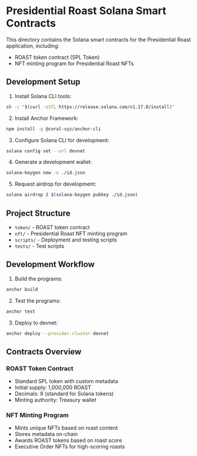 # Presidential Roast Solana Smart Contracts

This directory contains the Solana smart contracts for the Presidential Roast application, including:
- ROAST token contract (SPL Token)
- NFT minting program for Presidential Roast NFTs

## Development Setup

1. Install Solana CLI tools:
```bash
sh -c "$(curl -sSfL https://release.solana.com/v1.17.0/install)"
```

2. Install Anchor Framework:
```bash
npm install -g @coral-xyz/anchor-cli
```

3. Configure Solana CLI for development:
```bash
solana config set --url devnet
```

4. Generate a development wallet:
```bash
solana-keygen new -o ./id.json
```

5. Request airdrop for development:
```bash
solana airdrop 2 $(solana-keygen pubkey ./id.json)
```

## Project Structure

- `token/` - ROAST token contract
- `nft/` - Presidential Roast NFT minting program
- `scripts/` - Deployment and testing scripts
- `tests/` - Test scripts

## Development Workflow

1. Build the programs:
```bash
anchor build
```

2. Test the programs:
```bash
anchor test
```

3. Deploy to devnet:
```bash
anchor deploy --provider.cluster devnet
```

## Contracts Overview

### ROAST Token Contract

- Standard SPL token with custom metadata
- Initial supply: 1,000,000 ROAST
- Decimals: 9 (standard for Solana tokens)
- Minting authority: Treasury wallet

### NFT Minting Program

- Mints unique NFTs based on roast content
- Stores metadata on-chain
- Awards ROAST tokens based on roast score
- Executive Order NFTs for high-scoring roasts 